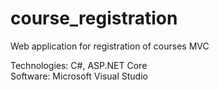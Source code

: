 # course_registration
Web application for registration of courses MVC


Technologies: C#, ASP.NET Core  
Software: Microsoft Visual Studio
